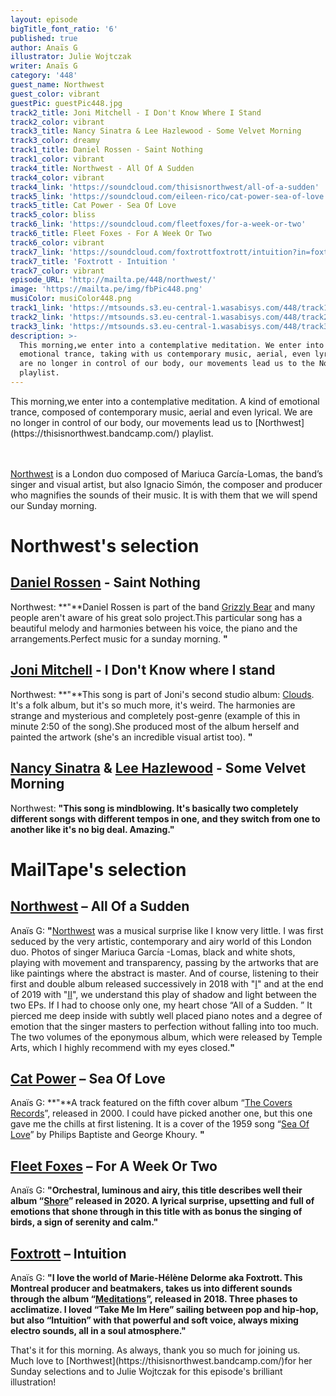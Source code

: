 ```yaml
---
layout: episode
bigTitle_font_ratio: '6'
published: true
author: Anaïs G
illustrator: Julie Wojtczak
writer: Anaïs G
category: '448'
guest_name: Northwest
guest_color: vibrant
guestPic: guestPic448.jpg
track2_title: Joni Mitchell - I Don't Know Where I Stand
track2_color: vibrant
track3_title: Nancy Sinatra & Lee Hazlewood - Some Velvet Morning
track3_color: dreamy
track1_title: Daniel Rossen - Saint Nothing
track1_color: vibrant
track4_title: Northwest - All Of A Sudden
track4_color: vibrant
track4_link: 'https://soundcloud.com/thisisnorthwest/all-of-a-sudden'
track5_link: 'https://soundcloud.com/eileen-rico/cat-power-sea-of-love'
track5_title: Cat Power - Sea Of Love
track5_color: bliss
track6_link: 'https://soundcloud.com/fleetfoxes/for-a-week-or-two'
track6_title: Fleet Foxes - For A Week Or Two
track6_color: vibrant
track7_link: 'https://soundcloud.com/foxtrottfoxtrott/intuition?in=foxtrottfoxtrott/sets/foxtrott-meditations-i'
track7_title: 'Foxtrott - Intuition '
track7_color: vibrant
episode_URL: 'http://mailta.pe/448/northwest/'
image: 'https://mailta.pe/img/fbPic448.png'
musiColor: musiColor448.png
track1_link: 'https://mtsounds.s3.eu-central-1.wasabisys.com/448/track1.mp3'
track2_link: 'https://mtsounds.s3.eu-central-1.wasabisys.com/448/track2.mp3'
track3_link: 'https://mtsounds.s3.eu-central-1.wasabisys.com/448/track3.mp3'
description: >-
  This morning,we enter into a contemplative meditation. We enter into a kind of
  emotional trance, taking with us contemporary music, aerial, even lyrical. We
  are no longer in control of our body, our movements lead us to the Northwest
  playlist.
---
```


<p id="introduction">
  This morning,we enter into a contemplative meditation. A kind of emotional trance, composed of contemporary music, aerial and even lyrical. We are no longer in control of our body, our movements lead us to [Northwest](https://thisisnorthwest.bandcamp.com/) playlist.
  
   <br><br>[Northwest](https://thisisnorthwest.bandcamp.com/) is a London duo composed of Mariuca García-Lomas, the band’s singer and visual artist, but also Ignacio Simón, the composer and producer who magnifies the sounds of their music. It is with them that we will spend our Sunday morning.
</p>

# Northwest's selection

## [Daniel Rossen](http://www.danielrossen.com/) - Saint Nothing
Northwest: **"**Daniel Rossen is part of the band [Grizzly Bear](http://grizzly-bear.net/) and many people aren't aware of his great solo project.This particular song has a beautiful melody and harmonies between his voice, the piano and the arrangements.Perfect music for a sunday morning. **"**

## [Joni Mitchell](https://jonimitchell.com/) - I Don't Know where I stand
Northwest: **"**This song is part of Joni's second studio album: [Clouds](https://fr.wikipedia.org/wiki/Clouds_(album_de_Joni_Mitchell)). It's a folk album, but it's so much more, it's weird. The harmonies are strange and mysterious and completely post-genre (example of this in minute 2:50 of the song).She produced most of the album herself and painted the artwork (she's an incredible visual artist too). **"**

## [Nancy Sinatra](https://fr.wikipedia.org/wiki/Nancy_Sinatra) & [Lee Hazlewood](https://fr.wikipedia.org/wiki/Lee_Hazlewood) - Some Velvet Morning
Northwest: **"**This song is mindblowing. It's basically two completely different songs with different tempos in one, and they switch from one to another like it's no big deal. Amazing.**"**

# MailTape's selection

## [Northwest](https://thisisnorthwest.bandcamp.com/) – All Of a Sudden
Anaïs G: **"**[Northwest](https://thisisnorthwest.bandcamp.com/) was a musical surprise like I know very little. I was first seduced by the very artistic, contemporary and airy world of this London duo. Photos of singer Mariuca García -Lomas, black and white shots, playing with movement and transparency, passing by the artworks that are like paintings where the abstract is master. And of course, listening to their first and double album released successively in 2018 with "[I](https://thisisnorthwest.bandcamp.com/album/i)" and at the end of 2019 with "[II](https://thisisnorthwest.bandcamp.com/album/ii)", we understand this play of shadow and light between the two EPs. If I had to choose only one, my heart chose “All of a Sudden. ” It pierced me deep inside with subtly well placed piano notes and a degree of emotion that the singer masters to perfection without falling into too much. The two volumes of the eponymous album, which were released by Temple Arts, which I highly recommend with my eyes closed.**"**

## [Cat Power](https://www.catpowermusic.com/) – Sea Of Love
Anaïs G: **"**A track featured on the fifth cover album “[The Covers Records](https://fr.wikipedia.org/wiki/The_Covers_Record)”, released in 2000. I could have picked another one, but this one gave me the chills at first listening. It is a cover of the 1959 song “[Sea Of Love](https://www.youtube.com/watch?v=lrkNRcyvtF4)” by Philips Baptiste and George Khoury. **"**

## [Fleet Foxes](https://www.fleetfoxes.co/shore/record-shore-day-eu) – For A Week Or Two
Anaïs G: **"**Orchestral, luminous and airy, this title describes well their album “[Shore](https://soundcloud.com/fleetfoxes/sets/shore-328506053)” released in 2020. A lyrical surprise, upsetting and full of emotions that shone through in this title with as bonus the singing of birds, a sign of serenity and calm.**"**

## [Foxtrott](https://foxtrott.bandcamp.com/) – Intuition
Anaïs G: **"**I love the world of Marie-Hélène Delorme aka Foxtrott. This Montreal producer and beatmakers, takes us into different sounds through the album “[Meditations](https://soundcloud.com/foxtrottfoxtrott/sets/meditations-i-ii-iii-1)”, released in 2018. Three phases to acclimatize. I loved “Take Me Im Here” sailing between pop and hip-hop, but also “Intuition” with that powerful and soft voice, always mixing electro sounds, all in a soul atmosphere.**"**

<p id="outroduction">That's it for this morning. As always, thank you so much for joining us. Much love to [Northwest](https://thisisnorthwest.bandcamp.com/)for her Sunday selections and to Julie Wojtczak for this episode's brilliant illustration! </p>
